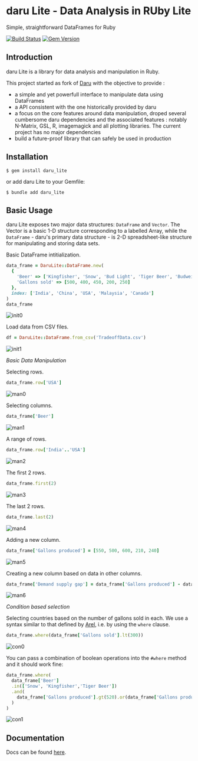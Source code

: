 # daru Lite - Data Analysis in RUby Lite

Simple, straightforward DataFrames for Ruby

[![Build Status](https://github.com/pollandroll/daru_lite/actions/workflows/build.yml/badge.svg)](https://github.com/pollandroll/daru_lite/actions)
[![Gem Version](https://img.shields.io/gem/v/daru_lite.svg)](https://rubygems.org/gems/daru_lite)

## Introduction

daru Lite is a library for data analysis and manipulation in Ruby.

This project started as fork of [Daru](https://github.com/SciRuby/daru) with the objective to provide :
- a simple and yet powerfull interface to manipulate data using DataFrames
- a API consistent with the one historically provided by daru
- a focus on the core features around data manipulation, droped several cumbersome daru dependencies and the associated features : notably N-Matrix, GSL, R, imagemagick and all plotting libraries. The current project has no major dependencies
- build a future-proof library that can safely be used in production

## Installation

```console
$ gem install daru_lite
```

or add daru Lite to your Gemfile:
```console
$ bundle add daru_lite
```

## Basic Usage

daru Lite exposes two major data structures: `DataFrame` and `Vector`. The Vector is a basic 1-D structure corresponding to a labelled Array, while the `DataFrame` - daru's primary data structure - is 2-D spreadsheet-like structure for manipulating and storing data sets.

Basic DataFrame intitialization.

``` ruby
data_frame = DaruLite::DataFrame.new(
  {
    'Beer' => ['Kingfisher', 'Snow', 'Bud Light', 'Tiger Beer', 'Budweiser'],
    'Gallons sold' => [500, 400, 450, 200, 250]
  },
  index: ['India', 'China', 'USA', 'Malaysia', 'Canada']
)
data_frame
```
![init0](images/init0.png)


Load data from CSV files.
``` ruby
df = DaruLite::DataFrame.from_csv('TradeoffData.csv')
```
![init1](images/init1.png)

*Basic Data Manipulation*

Selecting rows.
``` ruby
data_frame.row['USA']
```
![man0](images/man0.png)

Selecting columns.
``` ruby
data_frame['Beer']
```
![man1](images/man1.png)

A range of rows.
``` ruby
data_frame.row['India'..'USA']
```
![man2](images/man2.png)

The first 2 rows.
``` ruby
data_frame.first(2)
```
![man3](images/man3.png)

The last 2 rows.
``` ruby
data_frame.last(2)
```
![man4](images/man4.png)

Adding a new column.
``` ruby
data_frame['Gallons produced'] = [550, 500, 600, 210, 240]
```
![man5](images/man5.png)

Creating a new column based on data in other columns.
``` ruby
data_frame['Demand supply gap'] = data_frame['Gallons produced'] - data_frame['Gallons sold']
```
![man6](images/man6.png)

*Condition based selection*

Selecting countries based on the number of gallons sold in each. We use a syntax similar to that defined by [Arel](https://github.com/rails/arel), i.e. by using the `where` clause.
``` ruby
data_frame.where(data_frame['Gallons sold'].lt(300))
```
![con0](images/con0.png)

You can pass a combination of boolean operations into the `#where` method and it should work fine:
``` ruby
data_frame.where(
  data_frame['Beer']
  .in(['Snow', 'Kingfisher','Tiger Beer'])
  .and(
    data_frame['Gallons produced'].gt(520).or(data_frame['Gallons produced'].lt(250))
  )
)
```
![con1](images/con1.png)

## Documentation

Docs can be found [here](http://www.rubydoc.info/gems/daru_lite).
